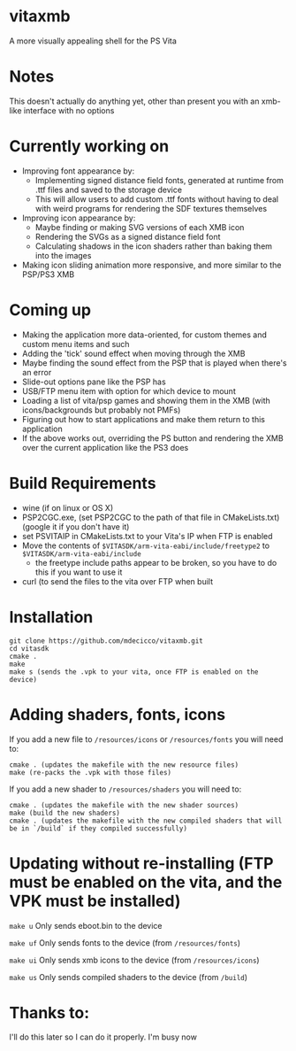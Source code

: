 # vitaxmb
A more visually appealing shell for the PS Vita

# Notes
This doesn't actually do anything yet, other than present you with an xmb-like interface with no options

# Currently working on
- Improving font appearance by:
  - Implementing signed distance field fonts, generated at runtime from .ttf files and saved to the storage device
  - This will allow users to add custom .ttf fonts without having to deal with weird programs for rendering the SDF textures themselves
- Improving icon appearance by:
  - Maybe finding or making SVG versions of each XMB icon
  - Rendering the SVGs as a signed distance field font
  - Calculating shadows in the icon shaders rather than baking them into the images
- Making icon sliding animation more responsive, and more similar to the PSP/PS3 XMB

# Coming up
- Making the application more data-oriented, for custom themes and custom menu items and such
- Adding the 'tick' sound effect when moving through the XMB
- Maybe finding the sound effect from the PSP that is played when there's an error
- Slide-out options pane like the PSP has
- USB/FTP menu item with option for which device to mount
- Loading a list of vita/psp games and showing them in the XMB (with icons/backgrounds but probably not PMFs)
- Figuring out how to start applications and make them return to this application
- If the above works out, overriding the PS button and rendering the XMB over the current application like the PS3 does

# Build Requirements
- wine (if on linux or OS X)
- PSP2CGC.exe, (set PSP2CGC to the path of that file in CMakeLists.txt) (google it if you don't have it)
- set PSVITAIP in CMakeLists.txt to your Vita's IP when FTP is enabled
- Move the contents of `$VITASDK/arm-vita-eabi/include/freetype2` to `$VITASDK/arm-vita-eabi/include`
  - the freetype include paths appear to be broken, so you have to do this if you want to use it
- curl (to send the files to the vita over FTP when built

# Installation
```
git clone https://github.com/mdecicco/vitaxmb.git
cd vitasdk
cmake .
make
make s (sends the .vpk to your vita, once FTP is enabled on the device)
```

# Adding shaders, fonts, icons
If you add a new file to `/resources/icons` or `/resources/fonts` you will need to:
```
cmake . (updates the makefile with the new resource files)
make (re-packs the .vpk with those files)
```

If you add a new shader to `/resources/shaders` you will need to:
```
cmake . (updates the makefile with the new shader sources)
make (build the new shaders)
cmake . (updates the makefile with the new compiled shaders that will be in `/build` if they compiled successfully)
```

# Updating without re-installing (FTP must be enabled on the vita, and the VPK must be installed)
`make u` Only sends eboot.bin to the device

`make uf` Only sends fonts to the device (from `/resources/fonts`)

`make ui` Only sends xmb icons to the device (from `/resources/icons`)

`make us` Only sends compiled shaders to the device (from `/build`)

# Thanks to:
I'll do this later so I can do it properly. I'm busy now
